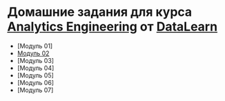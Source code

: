 # Домашние задания для курса  [Analytics Engineering](https://github.com/Data-Learn/data-engineering/blob/master/DE%20-%20101%20Guide.md) от [DataLearn](https://datalearn.ru/)


- [Модуль 01]
- [Модуль 02](https://github.com/lenabodrenok/datalearn/tree/main/module-02)
- [Модуль 03]
- [Модуль 04]
- [Модуль 05]
- [Модуль 06]
- [Модуль 07]
